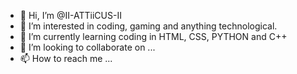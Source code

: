 - 👋 Hi, I’m @II-ATTiiCUS-II
- 👀 I’m interested in coding, gaming and anything technological.
- 🌱 I’m currently learning coding in HTML, CSS, PYTHON and C++
- 💞️ I’m looking to collaborate on ...
- 📫 How to reach me ...

<!---
II-ATTiiCUS-II/II-ATTiiCUS-II is a ✨ special ✨ repository because its `README.md` (this file) appears on your GitHub profile.
You can click the Preview link to take a look at your changes.
--->
